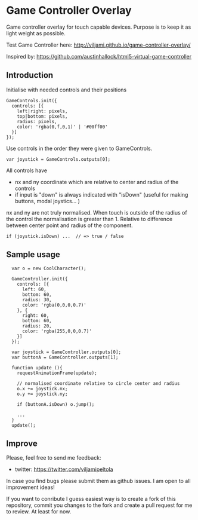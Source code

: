 # Game Controller Overlay

Game controller overlay for touch capable devices. Purpose is to keep it as light weight as possible. 

Test Game Controller here: http://viljami.github.io/game-controller-overlay/

Inspired by: https://github.com/austinhallock/html5-virtual-game-controller

## Introduction

Initialise with needed controls and their positions

```
GameControls.init({
  controls: [{
    left|right: pixels,
    top|bottom: pixels,
    radius: pixels,
    color: 'rgba(0,f,0,1)' | '#00ff00'  
  }]
});
```

Use controls in the order they were given to GameControls.

```
var joystick = GameControls.outputs[0];
```

All controls have 
  * nx and ny coordinate which are relative to center and radius of the controls
  * if input is "down" is always indicated with "isDown" (useful for making buttons, modal joystics... )

nx and ny are not truly normalised. When touch is outside of the radius of the control the normalisation is greater than 1. Relative to difference between center point and radius of the component.

```
if (joystick.isDown) ...  // => true / false
```


## Sample usage

``` 
  var o = new CoolCharacter();

  GameController.init({
    controls: [{
      left: 60,
      bottom: 60,
      radius: 30,
      color: 'rgba(0,0,0,0.7)'
    }, {
      right: 60,
      bottom: 60,
      radius: 20,
      color: 'rgba(255,0,0,0.7)'
    }]
  });

  var joystick = GameController.outputs[0];
  var buttonA = GameController.outputs[1];

  function update (){
    requestAnimationFrame(update);

    // normalised coordinate relative to circle center and radius
    o.x += joystick.nx; 
    o.y += joystick.ny;

    if (buttonA.isDown) o.jump();

    ...
  }
  update();

```

## Improve

Please, feel free to send me feedback:
  * twitter: https://twitter.com/viljamipeltola

In case you find bugs please submit them as github issues. I am open to all improvement ideas! 

If you want to conribute I guess easiest way is to create a fork of this repository, commit you changes to the fork and create a pull request for me to review. At least for now. 

